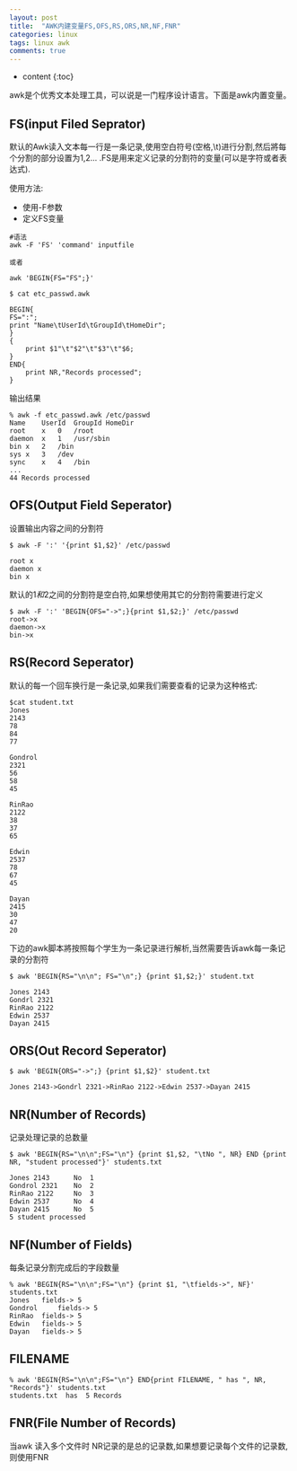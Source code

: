 ```yaml
---
layout: post
title:  "AWK内建变量FS,OFS,RS,ORS,NR,NF,FNR"
categories: linux
tags: linux awk
comments: true
---
```


* content
{:toc}

awk是个优秀文本处理工具，可以说是一门程序设计语言。下面是awk内置变量。






## FS(input Filed Seprator)

默认的Awk读入文本每一行是一条记录,使用空白符号(空格,\t)进行分割,然后將每个分割的部分设置为$1,$2... .FS是用来定义记录的分割符的变量(可以是字符或者表达式).

使用方法:

* 使用-F参数
* 定义FS变量

```
#语法
awk -F 'FS' 'command' inputfile

或者

awk 'BEGIN{FS="FS";}'
```



```
$ cat etc_passwd.awk

BEGIN{
FS=":";
print "Name\tUserId\tGroupId\tHomeDir";
}
{
    print $1"\t"$2"\t"$3"\t"$6;
}
END{
    print NR,"Records processed";
}

```

输出结果

```
% awk -f etc_passwd.awk /etc/passwd 
Name	UserId	GroupId	HomeDir
root	x	0	/root
daemon	x	1	/usr/sbin
bin	x	2	/bin
sys	x	3	/dev
sync	x	4	/bin
...
44 Records processed
```

## OFS(Output Field Seperator)

设置输出内容之间的分割符

```
$ awk -F ':' '{print $1,$2}' /etc/passwd

root x
daemon x
bin x
```

默认的$1和$2之间的分割符是空白符,如果想使用其它的分割符需要进行定义

```
$ awk -F ':' 'BEGIN{OFS="->";}{print $1,$2;}' /etc/passwd
root->x
daemon->x
bin->x
```

## RS(Record Seperator)

默认的每一个回车换行是一条记录,如果我们需要查看的记录为这种格式:

```
$cat student.txt
Jones
2143
78
84
77

Gondrol
2321
56
58
45

RinRao
2122
38
37
65

Edwin
2537
78
67
45

Dayan
2415
30
47
20
```

下边的awk脚本將按照每个学生为一条记录进行解析,当然需要告诉awk每一条记录的分割符

```
$ awk 'BEGIN{RS="\n\n"; FS="\n";} {print $1,$2;}' student.txt

Jones 2143
Gondrl 2321
RinRao 2122
Edwin 2537
Dayan 2415
```

## ORS(Out Record Seperator)

```
$ awk 'BEGIN{ORS="->";} {print $1,$2}' student.txt

Jones 2143->Gondrl 2321->RinRao 2122->Edwin 2537->Dayan 2415

```

## NR(Number of Records)

记录处理记录的总数量

```
$ awk 'BEGIN{RS="\n\n";FS="\n"} {print $1,$2, "\tNo ", NR} END {print NR, "student processed"}' students.txt

Jones 2143 	    No  1
Gondrol 2321 	No  2
RinRao 2122 	No  3
Edwin 2537 	    No  4
Dayan 2415 	    No  5
5 student processed
```
## NF(Number of Fields)

每条记录分割完成后的字段数量

```
% awk 'BEGIN{RS="\n\n";FS="\n"} {print $1, "\tfields->", NF}' students.txt   
Jones 	fields-> 5
Gondrol 	fields-> 5
RinRao 	fields-> 5
Edwin 	fields-> 5
Dayan 	fields-> 5
```
## FILENAME

```
% awk 'BEGIN{RS="\n\n";FS="\n"} END{print FILENAME, " has ", NR, "Records"}' students.txt  
students.txt  has  5 Records
```

## FNR(File Number of Records) 

当awk 读入多个文件时 NR记录的是总的记录数,如果想要记录每个文件的记录数,则使用FNR

